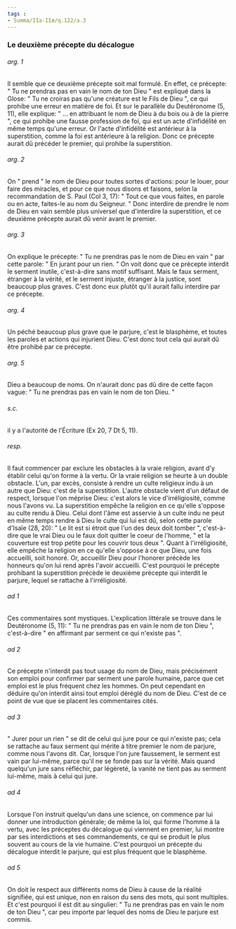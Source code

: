 ```yaml
---
tags : 
- Summa/IIa-IIæ/q.122/a.3
---
```


### Le deuxième précepte du décalogue

###### arg. 1
Il semble que ce deuxième précepte soit mal formulé. En effet, ce précepte: " Tu ne prendras pas en vain le nom de ton Dieu " est expliqué dans la Glose: " Tu ne croiras pas qu'une créature est le Fils de Dieu ", ce qui prohibe une erreur en matière de foi. Et sur le parallèle du Deutéronome (5, 11), elle explique: " ... en attribuant le nom de Dieu à du bois ou à de la pierre ", ce qui prohibe une fausse profession de foi, qui est un acte d'infidélité en même temps qu'une erreur. Or l'acte d'infidélité est antérieur à la superstition, comme la foi est antérieure à la religion. Donc ce précepte aurait dû précéder le premier, qui prohibe la superstition. 

###### arg. 2
On " prend " le nom de Dieu pour toutes sortes d'actions: pour le louer, pour faire des miracles, et pour ce que nous disons et faisons, selon la recommandation de S. Paul (Col 3, 17): " Tout ce que vous faites, en parole ou en acte, faites-le au nom du Seigneur. " Donc interdire de prendre le nom de Dieu en vain semble plus universel que d'interdire la superstition, et ce deuxième précepte aurait dû venir avant le premier. 

###### arg. 3
On explique le précepte: " Tu ne prendras pas le nom de Dieu en vain " par cette parole: " En jurant pour un rien. " On voit donc que ce précepte interdit le serment inutile, c'est-à-dire sans motif suffisant. Mais le faux serment, étranger à la vérité, et le serment injuste, étranger à la justice, sont beaucoup plus graves. C'est donc eux plutôt qu'il aurait fallu interdire par ce précepte. 

###### arg. 4
Un péché beaucoup plus grave que le parjure, c'est le blasphème, et toutes les paroles et actions qui injurient Dieu. C'est donc tout cela qui aurait dû être prohibé par ce précepte. 

###### arg. 5
Dieu a beaucoup de noms. On n'aurait donc pas dû dire de cette façon vague: " Tu ne prendras pas en vain le nom de ton Dieu. " 

###### s.c.
il y a l'autorité de l'Écriture (Ex 20, 7 Dt 5, 11). 

###### resp.
Il faut commencer par exclure les obstacles à la vraie religion, avant d'y établir celui qu'on forme à la vertu. Or la vraie religion se heurte à un double obstacle. L'un, par excès, consiste à rendre un culte religieux indu à un autre que Dieu: c'est de la superstition. L'autre obstacle vient d'un défaut de respect, lorsque l'on méprise Dieu: c'est alors le vice d'irréligiosité, comme nous l'avons vu. La superstition empêche la religion en ce qu'elle s'oppose au culte rendu à Dieu. Celui dont l'âme est asservie à un culte indu ne peut en même temps rendre à Dieu le culte qui lui est dû, selon cette parole d'Isaïe (28, 20): " Le lit est si étroit que l'un des deux doit tomber ", c'est-à-dire que le vrai Dieu ou le faux doit quitter le coeur de l'homme, " et la couverture est trop petite pour les couvrir tous deux ". Quant à l'irréligiosité, elle empêche la religion en ce qu'elle s'oppose à ce que Dieu, une fois accueilli, soit honoré. Or, accueillir Dieu pour l'honorer précède les honneurs qu'on lui rend après l'avoir accueilli. C'est pourquoi le précepte prohibant la superstition précède le deuxième précepte qui interdit le parjure, lequel se rattache à l'irréligiosité. 

###### ad 1
Ces commentaires sont mystiques. L'explication littérale se trouve dans le Deutéronome (5, 11): " Tu ne prendras pas en vain le nom de ton Dieu ", c'est-à-dire " en affirmant par serment ce qui n'existe pas ". 

###### ad 2
Ce précepte n'interdit pas tout usage du nom de Dieu, mais précisément son emploi pour confirmer par serment une parole humaine, parce que cet emploi est le plus fréquent chez les hommes. On peut cependant en déduire qu'on interdit ainsi tout emploi déréglé du nom de Dieu. C'est de ce point de vue que se placent les commentaires cités. 

###### ad 3
" Jurer pour un rien " se dit de celui qui jure pour ce qui n'existe pas; cela se rattache au faux serment qui mérite à titre premier le nom de parjure, comme nous l'avons dit. Car, lorsque l'on jure faussement, le serment est vain par lui-même, parce qu'il ne se fonde pas sur la vérité. Mais quand quelqu'un jure sans réfléchir, par légèreté, la vanité ne tient pas au serment lui-même, mais à celui qui jure. 

###### ad 4
Lorsque l'on instruit quelqu'un dans une science, on commence par lui donner une introduction générale; de même la loi, qui forme l'homme à la vertu, avec les préceptes du décalogue qui viennent en premier, lui montre par ses interdictions et ses commandements, ce qui se produit le plus souvent au cours de la vie humaine. C'est pourquoi un précepte du décalogue interdit le parjure, qui est plus fréquent que le blasphème. 

###### ad 5
On doit le respect aux différents noms de Dieu à cause de la réalité signifiée, qui est unique, non en raison du sens des mots, qui sont multiples. Et c'est pourquoi il est dit au singulier: " Tu ne prendras pas en vain le nom de ton Dieu ", car peu importe par lequel des noms de Dieu le parjure est commis. 

